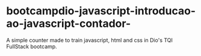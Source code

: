 # bootcampdio-javascript-introducao-ao-javascript-contador-
A simple counter made to train javascript, html and css in Dio's TQI FullStack bootcamp.
